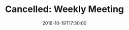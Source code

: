 ---
title: "Cancelled: Weekly Meeting"
date: 2016-10-19T17:30:00
description: Meeting cancelled due to Fall Break travel for members.
cancelled: true
---
